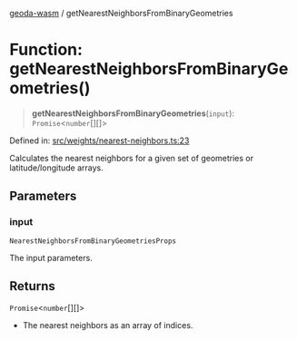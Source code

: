 [geoda-wasm](../globals.md) / getNearestNeighborsFromBinaryGeometries

# Function: getNearestNeighborsFromBinaryGeometries()

> **getNearestNeighborsFromBinaryGeometries**(`input`): `Promise`\<`number`[][]\>

Defined in: [src/weights/nearest-neighbors.ts:23](https://github.com/GeoDaCenter/geoda-lib/blob/92ce80b2e81e5a6276ad0890a9a8fe638734b201/src/js/src/weights/nearest-neighbors.ts#L23)

Calculates the nearest neighbors for a given set of geometries or latitude/longitude arrays.

## Parameters

### input

`NearestNeighborsFromBinaryGeometriesProps`

The input parameters.

## Returns

`Promise`\<`number`[][]\>

- The nearest neighbors as an array of indices.
